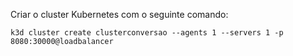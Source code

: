 Criar o cluster Kubernetes com o seguinte comando:
```
k3d cluster create clusterconversao --agents 1 --servers 1 -p 8080:30000@loadbalancer
```